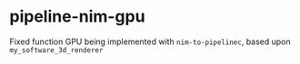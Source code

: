 # pipeline-nim-gpu
Fixed function GPU being implemented with `nim-to-pipelinec`, based upon `my_software_3d_renderer`
